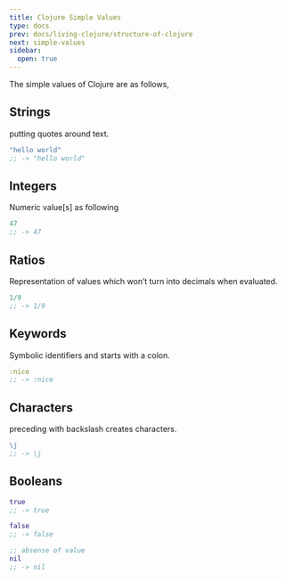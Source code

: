 ```yaml
---
title: Clojure Simple Values
type: docs
prev: docs/living-clojure/structure-of-clojure
next: simple-values
sidebar:
  open: true
---
```


The simple values of Clojure are as follows,

## Strings

putting quotes around text.

```clojure
"hello world"
;; -> "hello world"

```

## Integers

Numeric value[s] as following

```clojure
47
;; -> 47
```

## Ratios

Representation of values which won’t turn into decimals when evaluated.

```clojure
1/9
;; -> 1/9
```

## Keywords

Symbolic identifiers and starts with a colon.

```clojure
:nice
;; -> :nice
```

## Characters

preceding with backslash creates characters.

```clojure
\j
;; -> \j
```

## Booleans

```clojure
true
;; -> true

false
;; -> false

;; absense of value
nil
;; -> nil
```
